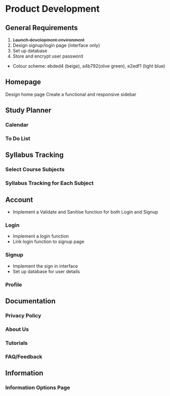 # Product Development
## General Requirements
1. ~~Launch development environment~~
3. Design signup/login page (interface only)
4. Set up database 
5. Store and encrypt user password

- Colour scheme: ebded4 (beige), a4b792(olive green), e2edf1 (light blue)


## Homepage
Design home page
Create a functional and responsive sidebar

## Study Planner
### Calendar


### To Do List

## Syllabus Tracking
### Select Course Subjects

### Syllabus Tracking for Each Subject

## Account
- Implement a Validate and Sanitise function for both Login and Signup
### Login
- Implement a login function 
- Link login function to signup page 
### Signup
- Implement the sign in interface 
- Set up database for user details 

### Profile

## Documentation
### Privacy Policy

### About Us

### Tutorials

### FAQ/Feedback

## Information
### Information Options Page